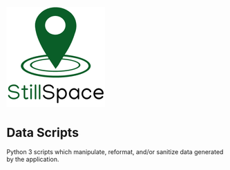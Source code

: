 ![](readme-img/logo-with-text.png)

# Data Scripts

Python 3 scripts which manipulate, reformat, and/or sanitize data generated by the application.

